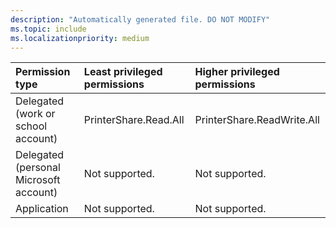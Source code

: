 ```yaml
---
description: "Automatically generated file. DO NOT MODIFY"
ms.topic: include
ms.localizationpriority: medium
---
```


|Permission type|Least privileged permissions|Higher privileged permissions|
|:---|:---|:---|
|Delegated (work or school account)|PrinterShare.Read.All|PrinterShare.ReadWrite.All|
|Delegated (personal Microsoft account)|Not supported.|Not supported.|
|Application|Not supported.|Not supported.|

